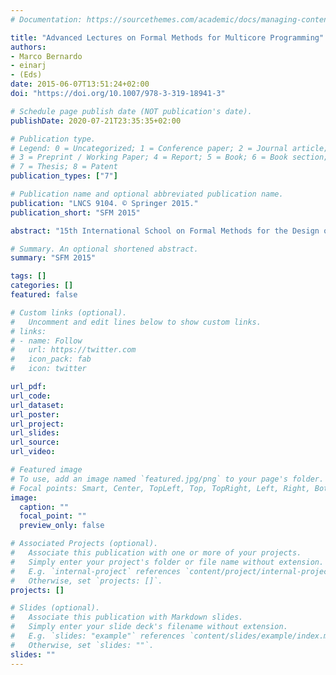 ```yaml
---
# Documentation: https://sourcethemes.com/academic/docs/managing-content/

title: "Advanced Lectures on Formal Methods for Multicore Programming"
authors: 
- Marco Bernardo
- einarj
- (Eds)
date: 2015-06-07T13:51:24+02:00 
doi: "https://doi.org/10.1007/978-3-319-18941-3"

# Schedule page publish date (NOT publication's date).
publishDate: 2020-07-21T23:35:35+02:00

# Publication type.
# Legend: 0 = Uncategorized; 1 = Conference paper; 2 = Journal article;
# 3 = Preprint / Working Paper; 4 = Report; 5 = Book; 6 = Book section;
# 7 = Thesis; 8 = Patent
publication_types: ["7"]

# Publication name and optional abbreviated publication name.
publication: "LNCS 9104. © Springer 2015."
publication_short: "SFM 2015"

abstract: "15th International School on Formal Methods for the Design of Computer, Communication, and Software Systems, SFM 2015, Bertinoro, Italy, June 15-19, 2015, Advanced Lectures"

# Summary. An optional shortened abstract.
summary: "SFM 2015"

tags: []
categories: []
featured: false

# Custom links (optional).
#   Uncomment and edit lines below to show custom links.
# links:
# - name: Follow
#   url: https://twitter.com
#   icon_pack: fab
#   icon: twitter

url_pdf:
url_code:
url_dataset:
url_poster:
url_project:
url_slides:
url_source:
url_video:

# Featured image
# To use, add an image named `featured.jpg/png` to your page's folder. 
# Focal points: Smart, Center, TopLeft, Top, TopRight, Left, Right, BottomLeft, Bottom, BottomRight.
image:
  caption: ""
  focal_point: ""
  preview_only: false

# Associated Projects (optional).
#   Associate this publication with one or more of your projects.
#   Simply enter your project's folder or file name without extension.
#   E.g. `internal-project` references `content/project/internal-project/index.md`.
#   Otherwise, set `projects: []`.
projects: []

# Slides (optional).
#   Associate this publication with Markdown slides.
#   Simply enter your slide deck's filename without extension.
#   E.g. `slides: "example"` references `content/slides/example/index.md`.
#   Otherwise, set `slides: ""`.
slides: ""
---
```

